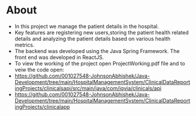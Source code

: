 # About

* In this project we manage the patient details in the hospital.
* Key features are registering new users,storing the patient health related details and analyzing the patient details based on various health metrics.
* The backend was developed using the Java Spring Framework. The front end was developed in ReactJS.
* To view the working of the project open ProjectWorking.pdf file and to veiw the code open:
* https://github.com/001027548-JohnsonAbhishek/Java-Development/tree/main/HospitalManagementSystem/ClinicalDataReportingProjects/clinicalsapi/src/main/java/com/iqvia/clinicals/api
* https://github.com/001027548-JohnsonAbhishek/Java-Development/tree/main/HospitalManagementSystem/ClinicalDataReportingProjects/clinicalapp  
